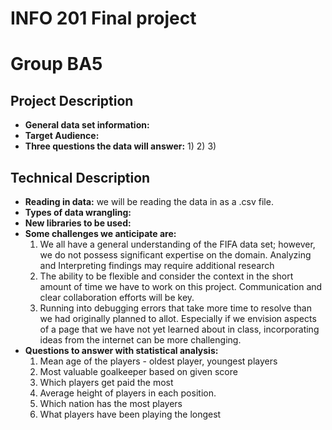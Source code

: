 # INFO 201 Final project
# Group BA5

## Project Description
- **General data set information:**
- **Target Audience:**
- **Three questions the data will answer:**
  1)
  2)
  3)


## Technical Description
 - **Reading in data:** we will be reading the data in as a .csv file.
 - **Types of data wrangling:**
 - **New libraries to be used:**
 - **Some challenges we anticipate are:**
    1) We all have a general understanding of the FIFA data set; however, we do not possess significant expertise on the domain. Analyzing and Interpreting findings may require additional research
    2) The ability to be flexible and consider the context in the short amount of time we have to work on this project. Communication and clear collaboration efforts will be key.
    3) Running into debugging errors that take more time to resolve than we had originally planned to allot. Especially if we envision aspects of a page that we have not yet learned about in class, incorporating ideas from the internet can be more challenging.
  - **Questions to answer with statistical analysis:**
    1) Mean age of the players - oldest player, youngest players
    2) Most valuable goalkeeper based on given score
    3) Which players get paid the most
    4) Average height of players in each position.
    5) Which nation has the most players
    6) What players have been playing the longest
